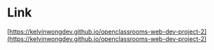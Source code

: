 # Link
[https://kelvinwongdev.github.io/openclassrooms-web-dev-project-2](https://kelvinwongdev.github.io/openclassrooms-web-dev-project-2)
